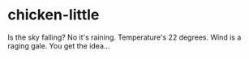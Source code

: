 # chicken-little
Is the sky falling? No it's raining. Temperature's 22 degrees. Wind is a raging gale. You get the idea...
